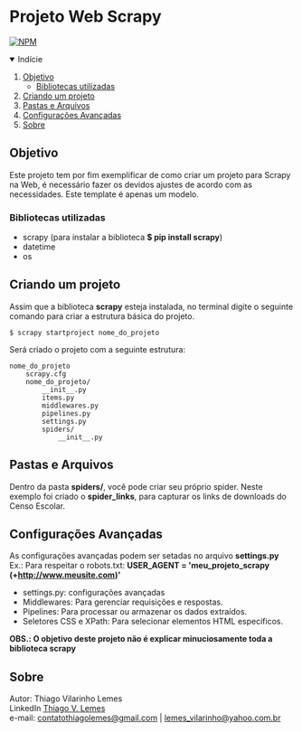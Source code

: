# Projeto Web Scrapy

[![NPM](https://img.shields.io/github/license/tvlemes/project-web-scraping)](https://github.com/tvlemes/project-web-scraping/blob/main/LICENSE)

<!-- TABLE OF CONTENTS --> 
<details open="open">
  <summary>Indície</summary>
  <ol>
    <li>
      <a href="#objetivo">Objetivo</a>
      <ul>
        <li><a href="#bibliotecas-utilizadas">Bibliotecas utilizadas</a></li>
      </ul>
    </li>
    <li>
      <a href="#criando-um-projeto">Criando um projeto</a>
    </li>
    <li>
      <a href="#pastas-e-arquivos">Pastas e Arquivos</a>
    </li>
    <li>
      <a href="#configurações-avançadas">Configurações Avançadas</a>
    </li>
    <li>
      <a href="#sobre">Sobre</a>
    </li>
  </ol>
</details>

## Objetivo

Este projeto tem por fim exemplificar de como criar um projeto para Scrapy na Web, é necessário fazer os devidos ajustes de acordo com as necessidades. Este template é apenas um modelo.

<!-- programas-e-bibliotecas -->
### Bibliotecas utilizadas

* scrapy (para instalar a biblioteca <b>$ pip install scrapy</b>)
* datetime
* os

<!-- criando-um-projeto -->
## Criando um projeto

Assim que a biblioteca <b>scrapy</b> esteja instalada, no terminal digite o seguinte comando para criar a estrutura básica do projeto.
```
$ scrapy startproject nome_do_projeto
```
Será criado o projeto com a seguinte estrutura:

```
nome_do_projeto
    scrapy.cfg
    nome_do_projeto/
        __init__.py
        items.py
        middlewares.py
        pipelines.py
        settings.py
        spiders/
            __init__.py
```

<!-- arquivos-e-pastas -->
## Pastas e Arquivos

Dentro da pasta <b>spiders/</b>, você pode criar seu próprio spider. Neste exemplo foi criado o <b>spider_links</b>, para capturar os links de downloads do Censo Escolar.


<!-- configuraçõees-avançadas -->
## Configurações Avançadas

As configurações avançadas podem ser setadas no arquivo <b>settings.py</b>
Ex.: Para respeitar o robots.txt:
<b>USER_AGENT = 'meu_projeto_scrapy (+http://www.meusite.com)'</b>

* settings.py: configurações avançadas
* Middlewares: Para gerenciar requisições e respostas.
* Pipelines: Para processar ou armazenar os dados extraídos.
* Seletores CSS e XPath: Para selecionar elementos HTML específicos.

<b> OBS.: O objetivo deste projeto não é explicar minuciosamente toda a biblioteca scrapy</b>

<!-- sobre -->
## Sobre

Autor: Thiago Vilarinho Lemes <br>
LinkedIn <a href="https://www.linkedin.com/in/thiago-v-lemes-b1232727">Thiago V. Lemes</a><br>
e-mail: contatothiagolemes@gmail.com | lemes_vilarinho@yahoo.com.br